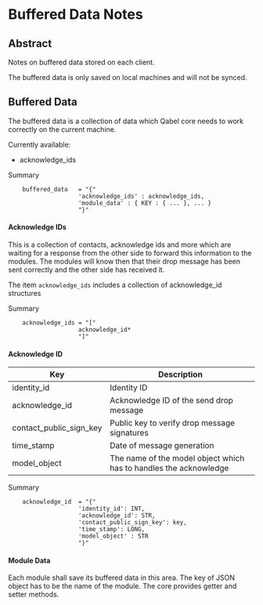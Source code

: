 # Buffered Data Notes

## Abstract
Notes on buffered data stored on each client.

The buffered data is only saved on local machines and will not be synced.

## Buffered Data

The buffered data is a collection of data which Qabel core needs to work correctly on the current machine.

Currently available:

 * acknowledge_ids

Summary

        buffered_data   = "{"
                        'acknowledge_ids' : acknowledge_ids,
                        'module_data' : { KEY : { ... }, ... }
                        "}"

#### Acknowledge IDs

This is a collection of contacts, acknowledge ids and more which are waiting for a response from the other side to forward this information to the modules. The modules will know then that their drop message has been sent correctly and the other side has received it.

The item `acknowledge_ids` includes a collection of acknowledge_id structures

Summary

        acknowledge_ids = "["
                        acknowledge_id*
                        "]"


#### Acknowledge ID

| Key 			   | Description |
| --- 			   | ----------- |
| identity_id      | Identity ID |
| acknowledge_id   | Acknowledge ID of the send drop message |
| contact_public_sign_key | Public key to verify drop message signatures |
| time_stamp       | Date of message generation |
| model_object     | The name of the model object which has to handles the acknowledge|


Summary

        acknowledge_id  = "{"
                        'identity_id': INT,
                        'acknowledge_id': STR,
                        'contact_public_sign_key': key,
                        'time_stamp': LONG,
						'model_object' : STR
                        "}"

#### Module Data

Each module shall save its buffered data in this area. The key of JSON object has to be the name of the module. The core provides getter and setter methods. 
